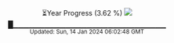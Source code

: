<p align="center">
⏳Year Progress (3.62 %) <img src="https://file5s.ratemyserver.net/mobs/1062.gif"><br>
█▁▁▁▁▁▁▁▁▁▁▁▁▁▁▁▁▁▁▁▁▁▁▁▁▁▁▁▁▁ <br>
<sub>Updated: Sun, 14 Jan 2024 06:02:48 GMT</sub>
</p>

